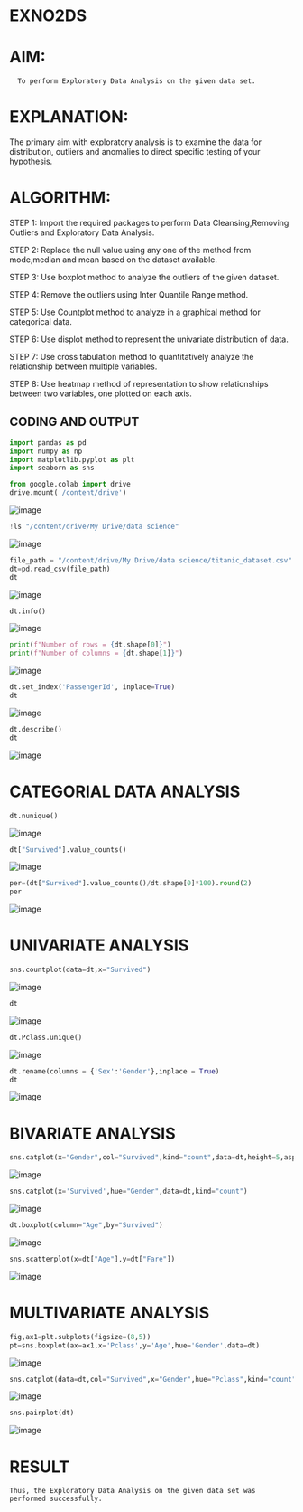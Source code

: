 # EXNO2DS
# AIM:
      To perform Exploratory Data Analysis on the given data set.
      
# EXPLANATION:
  The primary aim with exploratory analysis is to examine the data for distribution, outliers and anomalies to direct specific testing of your hypothesis.
  
# ALGORITHM:
STEP 1: Import the required packages to perform Data Cleansing,Removing Outliers and Exploratory Data Analysis.

STEP 2: Replace the null value using any one of the method from mode,median and mean based on the dataset available.

STEP 3: Use boxplot method to analyze the outliers of the given dataset.

STEP 4: Remove the outliers using Inter Quantile Range method.

STEP 5: Use Countplot method to analyze in a graphical method for categorical data.

STEP 6: Use displot method to represent the univariate distribution of data.

STEP 7: Use cross tabulation method to quantitatively analyze the relationship between multiple variables.

STEP 8: Use heatmap method of representation to show relationships between two variables, one plotted on each axis.

## CODING AND OUTPUT
``` py
import pandas as pd
import numpy as np
import matplotlib.pyplot as plt
import seaborn as sns
```
``` py
from google.colab import drive
drive.mount('/content/drive')
```
![image](https://github.com/user-attachments/assets/20e0afb1-68e3-4af1-bf85-2ce54e4bd204)
``` py
!ls "/content/drive/My Drive/data science"
```
![image](https://github.com/user-attachments/assets/47b850e3-12d0-43d6-97b7-c85c0444c6db)
``` py
file_path = "/content/drive/My Drive/data science/titanic_dataset.csv"
dt=pd.read_csv(file_path)
dt
```
![image](https://github.com/user-attachments/assets/9b025bd7-b9ce-49eb-a2ca-fcf2ac650236)
``` py
dt.info()
```
![image](https://github.com/user-attachments/assets/e0cdc302-e062-4090-8d6e-0af44d646f57)
``` py
print(f"Number of rows = {dt.shape[0]}")
print(f"Number of columns = {dt.shape[1]}")
```
![image](https://github.com/user-attachments/assets/189b48db-1ce0-428e-9305-a99463c4d02c)
``` py
dt.set_index('PassengerId', inplace=True)
dt
```
![image](https://github.com/user-attachments/assets/ff000ee1-8557-4a64-bcfe-c3ba7dec07c0)
``` py
dt.describe()
dt
```
![image](https://github.com/user-attachments/assets/a2521c0f-7af0-42ff-ba41-23621efd885e)
# CATEGORIAL DATA ANALYSIS
``` py
dt.nunique()
```
![image](https://github.com/user-attachments/assets/f095ff90-72ff-4d56-a88d-62091aeb78be)
``` py
dt["Survived"].value_counts()
```
![image](https://github.com/user-attachments/assets/42e499c6-1aa6-47d8-919f-7b146bceb25c)
``` py
per=(dt["Survived"].value_counts()/dt.shape[0]*100).round(2)
per
```
![image](https://github.com/user-attachments/assets/bfd2108b-9679-4bc9-b2a8-dd9c3da11de7)
# UNIVARIATE ANALYSIS
``` py
sns.countplot(data=dt,x="Survived")
```
![image](https://github.com/user-attachments/assets/6501e12f-106b-4217-b5f0-e3bb78fe74d2)
``` py
dt
```
![image](https://github.com/user-attachments/assets/a1eba480-f76a-4f17-8c96-b0bc24763431)
``` py
dt.Pclass.unique()
```
![image](https://github.com/user-attachments/assets/e7cfd47b-4c9e-4c34-9439-f662c321a658)
``` py
dt.rename(columns = {'Sex':'Gender'},inplace = True)
dt
```
![image](https://github.com/user-attachments/assets/1b9f6db5-11bd-4e74-aef9-7dfb477b0706)
# BIVARIATE ANALYSIS
``` py
sns.catplot(x="Gender",col="Survived",kind="count",data=dt,height=5,aspect=.7)
```
![image](https://github.com/user-attachments/assets/8dddec4d-a538-4b59-b75d-60e28df43814)
``` py
sns.catplot(x='Survived',hue="Gender",data=dt,kind="count")
```
![image](https://github.com/user-attachments/assets/341aad0e-28e4-462f-bb21-2e4411977a70)
``` py
dt.boxplot(column="Age",by="Survived")
```
![image](https://github.com/user-attachments/assets/b610ca86-a137-44cf-a3c3-27afaae7ed73)
``` py
sns.scatterplot(x=dt["Age"],y=dt["Fare"])
```
![image](https://github.com/user-attachments/assets/ea71bcfa-e89a-4ee5-b7a3-dbadc260b360)
# MULTIVARIATE ANALYSIS
``` py
fig,ax1=plt.subplots(figsize=(8,5))
pt=sns.boxplot(ax=ax1,x='Pclass',y='Age',hue='Gender',data=dt)
```
![image](https://github.com/user-attachments/assets/b4ea53e8-699f-4633-ae08-86938d514dea)
``` py
sns.catplot(data=dt,col="Survived",x="Gender",hue="Pclass",kind="count")
```
![image](https://github.com/user-attachments/assets/99a139f3-4b19-46b4-821e-11a880ccd178)
``` py
sns.pairplot(dt)
```
![image](https://github.com/user-attachments/assets/965d686a-1c3b-4e00-97f1-2a1a49356d16)









# RESULT
    Thus, the Exploratory Data Analysis on the given data set was performed successfully.
